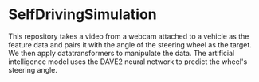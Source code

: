 # SelfDrivingSimulation
This repository takes a video from a webcam attached to a vehicle as the feature data and pairs it with the angle of the steering wheel as the target.  We then apply datatransformers to manipulate the data.  The artificial intelligence model uses the DAVE2 neural network to predict the wheel's steering angle.
